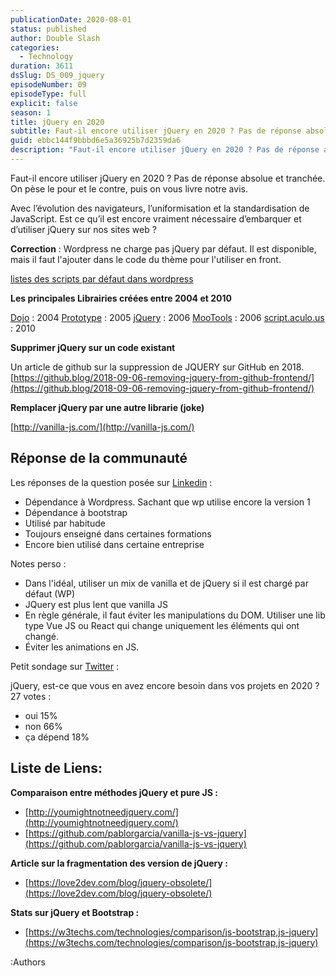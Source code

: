```yaml
---
publicationDate: 2020-08-01
status: published
author: Double Slash
categories:
  - Technology
duration: 3611
dsSlug: DS_009_jquery
episodeNumber: 09
episodeType: full
explicit: false
season: 1
title: jQuery en 2020
subtitle: Faut-il encore utiliser jQuery en 2020 ? Pas de réponse absolue et tranchée. On pèse le pour et le contre, puis on vous livre notre avis.
guid: ebbc144f9bbbd6e5a36925b7d2359da6
description: "Faut-il encore utiliser jQuery en 2020 ? Pas de réponse absolue et tranchée. On pèse le pour et le contre, puis on vous livre notre avis. Avec l’évolution des navigateurs, l’uniformisation et la standardisation de JavaScript. Est ce qu’il est encore vraiment nécessaire d’embarquer et d’utiliser jQuery sur nos sites web ? Correction : Wordpress ne charge pas jQuery par défaut. Il est disponible, mais il faut l'ajouter dans le code du thème pour l'utiliser en front. listes des scripts par défaut dans wordpress Les principales Librairies créées entre 2004 et 2010 Dojo : 2004 Prototype : 2005 jQuery : 2006 MooTools : 2006 script.aculo.us : 2010 Supprimer jQuery sur un code existant Un article de github sur la suppression de JQUERY sur GitHub en 2018. https://github.blog/2018-09-06-removing-jquery-from-github-frontend/ Remplacer jQuery par une autre librarie (joke) http://vanilla-js.com/ Réponse de la communauté Les réponses de la question posée sur Linkedin : Dépendance à Wordpress. Sachant que wp utilise encore la version 1 Dépendance à bootstrap Utilisé par habitude Toujours enseigné dans certaines formations Encore bien utilisé dans certaine entreprise Notes perso : Dans l'idéal, utiliser un mix de vanilla et de jQuery si il est chargé par défaut (WP) JQuery est plus lent que vanilla JS En règle générale, il faut éviter les manipulations du DOM. Utiliser une lib type Vue JS ou React qui change uniquement les éléments qui ont changé. Éviter les animations en JS. Petit sondage sur Twitter : jQuery, est-ce que vous en avez encore besoin dans vos projets en 2020 ? 27 votes : oui 15% non 66% ça dépend 18% Liste de Liens: Comparaison entre méthodes jQuery et pure JS : http://youmightnotneedjquery.com/ https://github.com/pablorgarcia/vanilla-js-vs-jquery Article sur la fragmentation des version de jQuery : https://love2dev.com/blog/jquery-obsolete/ Stats sur jQuery et Bootstrap : https://w3techs.com/technologies/comparison/js-bootstrap,js-jquery Podcast présenté par : Alexandre Duval @xlanex6 Patrick Faramaz @PatrickFaramaz"
---
```


Faut-il encore utiliser jQuery en 2020 ? Pas de réponse absolue et tranchée. On pèse le pour et le contre, puis on vous livre notre avis.

Avec l’évolution des navigateurs, l’uniformisation et la standardisation de JavaScript. Est ce qu’il est encore vraiment nécessaire d’embarquer et d’utiliser jQuery sur nos sites web ?

**Correction** : Wordpress ne charge pas jQuery par défaut. Il est disponible, mais il faut l'ajouter dans le code du thème pour l'utiliser en front.

[listes des scripts par défaut dans wordpress](https://developer.wordpress.org/reference/functions/wp_enqueue_script/#default-scripts-and-js-libraries-included-and-registered-by-wordpress)

**Les principales Librairies créées entre 2004 et 2010**

[Dojo](https://fr.wikipedia.org/wiki/Dojo_Toolkit) : 2004
[Prototype](http://prototypejs.org/) : 2005
[jQuery](https://jquery.com/) : 2006
[MooTools](https://mootools.net/) : 2006
[script.aculo.us](http://script.aculo.us/) : 2010

**Supprimer jQuery sur un code existant**

Un article de github sur la suppression de JQUERY sur GitHub en 2018.
[https://github.blog/2018-09-06-removing-jquery-from-github-frontend/](https://github.blog/2018-09-06-removing-jquery-from-github-frontend/)

**Remplacer jQuery par une autre librarie (joke)**

[http://vanilla-js.com/](http://vanilla-js.com/)

## Réponse de la communauté

Les réponses de la question posée sur [Linkedin](https://www.linkedin.com/posts/alexduval71_jquery-et-2020-ami-ou-ennemi-perso-si-activity-6688330120941314048-JB8a) :

- Dépendance à Wordpress. Sachant que wp utilise encore la version 1
- Dépendance à bootstrap
- Utilisé par habitude
- Toujours enseigné dans certaines formations
- Encore bien utilisé dans certaine entreprise

Notes perso :

- Dans l'idéal, utiliser un mix de vanilla et de jQuery si il est chargé par défaut (WP)
- JQuery est plus lent que vanilla JS
- En règle générale, il faut éviter les manipulations du DOM. Utiliser une lib type Vue JS ou React qui change uniquement les éléments qui ont changé.
- Éviter les animations en JS.

Petit sondage sur [Twitter](https://mobile.twitter.com/PatrickFaramaz/status/1281517173396189184) :

jQuery, est-ce que vous en avez encore besoin dans vos projets en 2020 ?
27 votes :

- oui 15%
- non 66%
- ça dépend 18%

## Liste de Liens:

**Comparaison entre méthodes jQuery et pure JS :**

- [http://youmightnotneedjquery.com/](http://youmightnotneedjquery.com/)
- [https://github.com/pablorgarcia/vanilla-js-vs-jquery](https://github.com/pablorgarcia/vanilla-js-vs-jquery)

**Article sur la fragmentation des version de jQuery :**

- [https://love2dev.com/blog/jquery-obsolete/](https://love2dev.com/blog/jquery-obsolete/)

**Stats sur jQuery et Bootstrap :**

- [https://w3techs.com/technologies/comparison/js-bootstrap,js-jquery](https://w3techs.com/technologies/comparison/js-bootstrap,js-jquery)

:Authors

